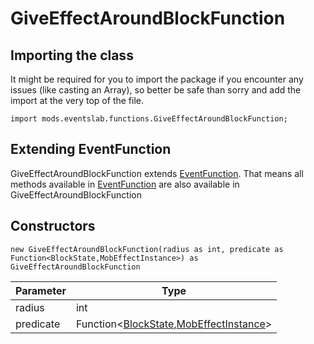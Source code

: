 # GiveEffectAroundBlockFunction

## Importing the class

It might be required for you to import the package if you encounter any issues (like casting an Array), so better be safe than sorry and add the import at the very top of the file.
```zenscript
import mods.eventslab.functions.GiveEffectAroundBlockFunction;
```


## Extending EventFunction

GiveEffectAroundBlockFunction extends [EventFunction](/mods/eventslab/functions/EventFunction). That means all methods available in [EventFunction](/mods/eventslab/functions/EventFunction) are also available in GiveEffectAroundBlockFunction

## Constructors


```zenscript
new GiveEffectAroundBlockFunction(radius as int, predicate as Function<BlockState,MobEffectInstance>) as GiveEffectAroundBlockFunction
```
| Parameter |                                                             Type                                                              |
|-----------|-------------------------------------------------------------------------------------------------------------------------------|
| radius    | int                                                                                                                           |
| predicate | Function&lt;[BlockState](/vanilla/api/block/BlockState),[MobEffectInstance](/vanilla/api/entity/effect/MobEffectInstance)&gt; |



